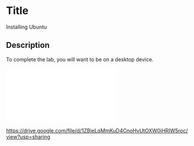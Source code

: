 # Title
Installing Ubuntu


## Description
To complete the lab, you will want to be on a desktop device. 


<embed src="pdfs/Copy of Virtual Box Installing Ubuntu DESKTOP LAB. v1.0.pdf" type="application/pdf" />


https://drive.google.com/file/d/1ZBjeLqMmKuD4CnoHvUtOXW0iHRIW5roc/view?usp=sharing
